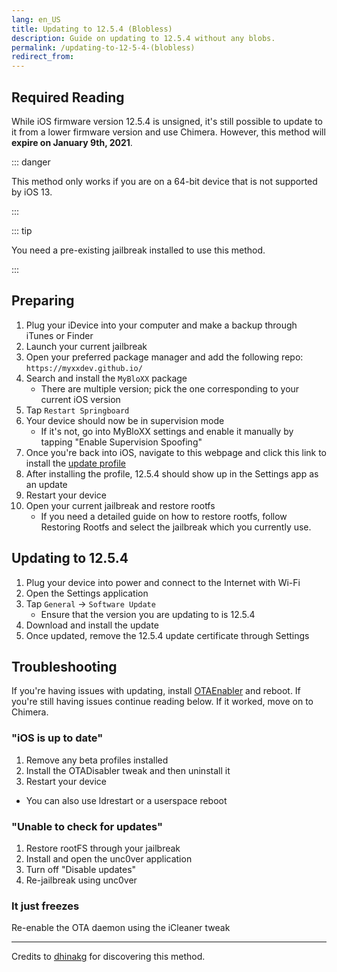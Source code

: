 ```yaml
---
lang: en_US
title: Updating to 12.5.4 (Blobless)
description: Guide on updating to 12.5.4 without any blobs.
permalink: /updating-to-12-5-4-(blobless)
redirect_from:
---
```


## Required Reading

While iOS firmware version 12.5.4 is unsigned, it's still possible to update to it from a lower firmware version and use Chimera. However, this method will **expire on January 9th, 2021**.

::: danger

This method only works if you are on a 64-bit device that is not supported by iOS 13.

:::

::: tip

You need a pre-existing jailbreak installed to use this method.

:::

## Preparing

1. Plug your iDevice into your computer and make a backup through iTunes or Finder
1. Launch your current jailbreak
1. Open your preferred package manager and add the following repo: `https://myxxdev.github.io/`
1. Search and install the `MyBloXX` package
    - There are multiple version; pick the one corresponding to your current iOS version
1. Tap `Restart Springboard`
1. Your device should now be in supervision mode
    - If it's not, go into MyBloXX settings and enable it manually by tapping "Enable Supervision Spoofing"
1. Once you're back into iOS, navigate to this webpage and click this link to install the [update profile](https://cdn.discordapp.com/attachments/688122358107603013/829323445200355359/90_Day_Delay.mobileconfig)
1. After installing the profile, 12.5.4 should show up in the Settings app as an update
1. Restart your device
1. Open your current jailbreak and restore rootfs
    - If you need a detailed guide on how to restore rootfs, follow <router-link to="/restoring-rootfs">Restoring Rootfs</router-link> and select the jailbreak which you currently use.

## Updating to 12.5.4

1. Plug your device into power and connect to the Internet with Wi-Fi
1. Open the Settings application
1. Tap `General` -> `Software Update`
    - Ensure that the version you are updating to is 12.5.4
1. Download and install the update
1. Once updated, remove the 12.5.4 update certificate through Settings

## Troubleshooting

If you're having issues with updating, install [OTAEnabler](https://repo.cadoth.net/) and reboot. If you're still having issues continue reading below. If it worked, move on to <router-link to="/installing-chimera">Chimera</router-link>.

### "iOS is up to date"

1. Remove any beta profiles installed
1. Install the OTADisabler tweak and then uninstall it
1. Restart your device
  - You can also use ldrestart or a userspace reboot

### "Unable to check for updates"

1. Restore rootFS through your jailbreak
1. Install and open the <router-link to="/installing-unc0ver">unc0ver</router-link> application
1. Turn off "Disable updates"
1. Re-jailbreak using unc0ver

### It just freezes

Re-enable the OTA daemon using the iCleaner tweak

---

Credits to [dhinakg](https://github.com/dhinakg/) for discovering this method.
